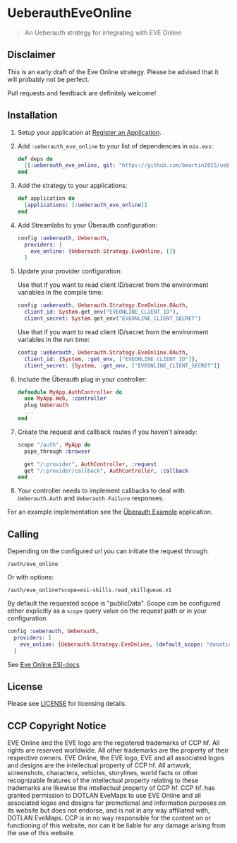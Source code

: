 # UeberauthEveOnline

> An Ueberauth strategy for integrating with EVE Online

## Disclaimer

This is an early draft of the Eve Online strategy. Please be advised that it will probably not be perfect.

Pull requests and feedback are definitely welcome!

## Installation

1. Setup your application at [Register an Application](https://developers.eveonline.com/).

1. Add `:ueberauth_eve_online` to your list of dependencies in `mix.exs`:

    ```elixir
    def deps do
      [{:ueberauth_eve_online, git: "https://github.com/bmartin2015/ueberauth_eve_online"}]
    end
    ```

1. Add the strategy to your applications:

    ```elixir
    def application do
      [applications: [:ueberauth_eve_online]]
    end
    ```

1. Add Streamlabs to your Überauth configuration:

    ```elixir
    config :ueberauth, Ueberauth,
      providers: [
        eve_online: {Ueberauth.Strategy.EveOnline, []}
      ]
    ```

1.  Update your provider configuration:

    Use that if you want to read client ID/secret from the environment 
    variables in the compile time:

    ```elixir
    config :ueberauth, Ueberauth.Strategy.EveOnline.OAuth,
      client_id: System.get_env("EVEONLINE_CLIENT_ID"),
      client_secret: System.get_env("EVEONLINE_CLIENT_SECRET")
    ```

    Use that if you want to read client ID/secret from the environment 
    variables in the run time:

    ```elixir
    config :ueberauth, Ueberauth.Strategy.EveOnline.OAuth,
      client_id: {System, :get_env, ["EVEONLINE_CLIENT_ID"]},
      client_secret: {System, :get_env, ["EVEONLINE_CLIENT_SECRET"]}
    ```

1.  Include the Überauth plug in your controller:

    ```elixir
    defmodule MyApp.AuthController do
      use MyApp.Web, :controller
      plug Ueberauth
      ...
    end
    ```

1.  Create the request and callback routes if you haven't already:

    ```elixir
    scope "/auth", MyApp do
      pipe_through :browser

      get "/:provider", AuthController, :request
      get "/:provider/callback", AuthController, :callback
    end
    ```

1. Your controller needs to implement callbacks to deal with `Ueberauth.Auth` and `Ueberauth.Failure` responses.

For an example implementation see the [Überauth Example](https://github.com/ueberauth/ueberauth_example) application.

## Calling

Depending on the configured url you can initiate the request through:

    /auth/eve_online

Or with options:

    /auth/eve_online?scope=esi-skills.read_skillqueue.v1

By default the requested scope is "publicData". Scope can be configured either explicitly as a `scope` query value on the request path or in your configuration:

```elixir
config :ueberauth, Ueberauth,
  providers: [
    eve_online: {Ueberauth.Strategy.EveOnline, [default_scope: "donations.read donations.create"]}
  ]
```

See [Eve Online ESI-docs](https://docs.esi.evetech.net/docs/sso/)

## License

Please see [LICENSE](https://github.com/bmartin2015/ueberauth_eve_online/blob/master/LICENSE) for licensing details.

## CCP Copyright Notice

EVE Online and the EVE logo are the registered trademarks of CCP hf. All rights are reserved worldwide. All other trademarks are the property of their respective owners. EVE Online, the EVE logo, EVE and all associated logos and designs are the intellectual property of CCP hf. All artwork, screenshots, characters, vehicles, storylines, world facts or other recognizable features of the intellectual property relating to these trademarks are likewise the intellectual property of CCP hf. CCP hf. has granted permission to DOTLAN EveMaps to use EVE Online and all associated logos and designs for promotional and information purposes on its website but does not endorse, and is not in any way affiliated with, DOTLAN EveMaps. CCP is in no way responsible for the content on or functioning of this website, nor can it be liable for any damage arising from the use of this website.